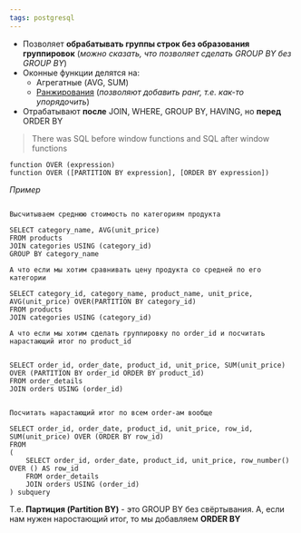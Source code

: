 ```yaml
---
tags: postgresql
---
```

- Позволяет **обрабатывать группы строк без образования группировок** (_можно сказать, что позволяет сделать GROUP BY без GROUP BY_)
- Оконные функции делятся на:
	- Агрегатные (AVG, SUM)
	- [Ранжирования](psql_Оконные%20функции%20ранжирования.md) (_позволяют добавить ранг, т.е. как-то упорядочить_)
- Отрабатывают **после** JOIN, WHERE, GROUP BY, HAVING, но **перед** ORDER BY
> There was SQL before window functions and SQL after window functions

```postgresql
function OVER (expression) 
function OVER ([PARTITION BY expression], [ORDER BY expression])
```

_Пример_
```postgresql

Высчитываем среднюю стоимость по категориям продукта

SELECT category_name, AVG(unit_price)
FROM products
JOIN categories USING (category_id)
GROUP BY category_name

А что если мы хотим сравнивать цену продукта со средней по его категории 

SELECT category_id, category_name, product_name, unit_price, AVG(unit_price) OVER(PARTITION BY category_id)
FROM products
JOIN categories USING (category_id)

А что если мы хотим сделать группировку по order_id и посчитать нарастающий итог по product_id


SELECT order_id, order_date, product_id, unit_price, SUM(unit_price) OVER (PARTITION BY order_id ORDER BY product_id)
FROM order_details
JOIN orders USING (order_id)


Посчитать нарастающий итог по всем order-ам вообще

SELECT order_id, order_date, product_id, unit_price, row_id, SUM(unit_price) OVER (ORDER BY row_id)
FROM 
(
	SELECT order_id, order_date, product_id, unit_price, row_number() OVER () AS row_id
	FROM order_details
	JOIN orders USING (order_id)
) subquery
```

Т.е. **Партиция (Partition BY)** - это GROUP BY без свёртывания. А, если нам нужен наростающий итог, то мы добавляем **ORDER BY**